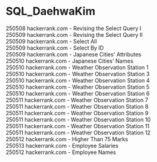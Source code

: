 # SQL_DaehwaKim

250508 hackerrank.com - Revising the Select Query I <br>
250509 hackerrank.com - Revising the Select Query II<br>
250509 hackerrank.com - Select All<br>
250509 hackerrank.com - Select By ID<br>
250509 hackerrank.com - Japanese Cities' Attributes<br>
250510 hackerrank.com - Japanese Cities' Names<br>
250510 hackerrank.com - Weather Observation Station 1<br>
250510 hackerrank.com - Weather Observation Station 3<br>
250510 hackerrank.com - Weather Observation Station 4<br>
250510 hackerrank.com - Weather Observation Station 5<br>
250510 hackerrank.com - Weather Observation Station 6<br>
250511 hackerrank.com - Weather Observation Station 7<br>
250511 hackerrank.com - Weather Observation Station 8<br>
250511 hackerrank.com - Weather Observation Station 9<br>
250511 hackerrank.com - Weather Observation Station 10<br>
250511 hackerrank.com - Weather Observation Station 11<br>
250511 hackerrank.com - Weather Observation Station 12<br>
250512 hackerrank.com - Higher Than 75 Marks<br>
250513 hackerrank.com - Employee Salaries<br>
250512 hackerrank.com - Employee Names<br>

